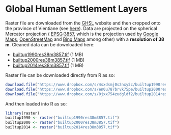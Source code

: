 
<!-- README.md is generated from README.Rmd. Please edit that file -->

# Global Human Settlement Layers

<!-- badges: start -->

<!-- badges: end -->

Raster file are downloaded from the
[GHSL](https://ghsl.jrc.ec.europa.eu/datasets.php) website and then
cropped onto the province of Vientiane (see
[here](https://ecomore2.github.io/ghsl/make_data.html)). Data are
projected on the spherical Mercator projection (
[EPSG](http://www.epsg.org):[3857](https://epsg.io/3857), which is the
projection used by [Google Maps](https://www.google.com/maps),
[OpenStreetMap](https://www.openstreetmap.org) and [Bing
Maps](https://www.bing.com/maps) among other) with a **resolution of 38
m**. Cleaned data can be downloaded
    here:

  - [builtup1990res38m3857.tif](https://www.dropbox.com/s/4sxdsmj0s2nxy5c/builtup1990res38m3857.tif?raw=1)
    (1
    MB)
  - [builtup2000res38m3857.tif](https://www.dropbox.com/s/en0u787brvk75pe/builtup2000res38m3857.tif?raw=1)
    (1
    MB)
  - [builtup2014res38m3857.tif](https://www.dropbox.com/s/0jxx754zudgldf2/builtup2014res38m3857.tif?raw=1)
    (1 MB)

Raster file can be downloaded directly from R as
so:

``` r
download.file("https://www.dropbox.com/s/4sxdsmj0s2nxy5c/builtup1990res38m3857.tif?raw=1", "builtup1990res38m3857.tif")
download.file("https://www.dropbox.com/s/en0u787brvk75pe/builtup2000res38m3857.tif?raw=1", "builtup2000res38m3857.tif")
download.file("https://www.dropbox.com/s/0jxx754zudgldf2/builtup2014res38m3857.tif?raw=1", "builtup2014res38m3857.tif")
```

And then loaded into R as so:

``` r
library(raster)
builtup1990 <- raster("builtup1990res38m3857.tif")
builtup2000 <- raster("builtup2000res38m3857.tif")
builtup2014 <- raster("builtup2014res38m3857.tif")
```
